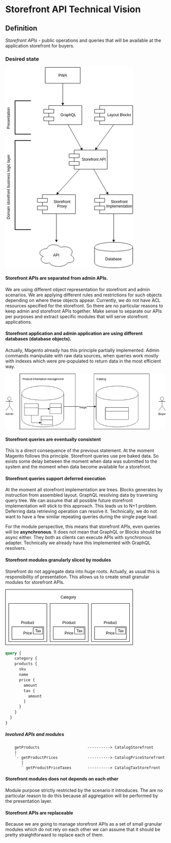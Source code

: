 # Storefront API Technical Vision

## Definition

*Storefront APIs* - public operations and queries that 
will be available at the application storefront for buyers.


### Desired state

![Storefront APIs](storefront-api/storefront-api-01.png)


#### Storefront APIs are separated from admin APIs.

We are using different object representation for storefront and admin scenarios.
We are applying different rules and restrictions for such objects depending on where these objects appear.
Currently, we do not have ACL resources specified for the storefront.
So there are no particular reasons to keep admin and storefront APIs together.
Make sense to separate our APIs per purposes
and extract specific modules that will serve storefront applications.

#### Storefront application and admin application are using different databases (database objects).

Actually, Magento already has this principle partially implemented.
Admin commands manipulate with raw data sources,
when queries work mostly with indexes which were pre-populated
to return data in the most efficient way.

![Storefront application and admin application](storefront-api/storefront-api-02.png)

#### Storefront queries are eventually consistent 

This is a direct consequence of the previous statement.
At the moment Magento follows this principle.
Storefront queries use pre baked data. 
So exists some delay between the moment
when data was submitted to the system
and the moment when data become available for a storefront.

#### Storefront queries support deferred execution

At the moment all storefront implementation are trees.
Blocks generates by instruction from assembled layout.
GraphQL resolving data by traversing query tree.
We can assume that all possible future storefront implementation
will stick to this approach.
This leads us to N+1 problem.
Deferring data retrieving operation can resolve it.
Technically, we do not want to have 
a few similar repeating queries during the single page load.

For the module perspective, this means that storefront APIs, even queries will be **asynchronous**.
It does not mean that GraphQL or Blocks should be async either.
They both as clients can execute APIs with synchronous adapter.  Technically we already have this implemented with GraphQL resolvers.

#### Storefront modules granularly sliced by modules

Storefront do not aggregate data into huge roots.
Actually, as usual this is responsibility of presentation.
This allows us to create small granular modules for storefront APIs.

![CategoryPage](storefront-api/storefront-api-03.png)
```graphql
query {
	category {
    products {
      sku
      name
      price {
        amount
        tax {
          amount
        }
      }
    }
  }	
}

```
##### Involved APIs and modules 
```
    getProducts                     ----------> CatalogStorefront
    |
    `- getProductPrices             ----------> CatalogPriceStorefront
       |
       ` getProductPriceTaxes       ----------> CatalogTaxStorefront

```

#### Storefront modules does not depends on each other

Module purpose strictly restricted by the scenario it introduces.
The are no particular reason to do this because
all aggregation will be performed by the presentation layer.

#### Storefront APIs are replaceable

Because we are going to manage storefront APIs as a set of 
small granular modules which do not rely on each other 
we can assume that it should be pretty straightforward to replace each of them.
